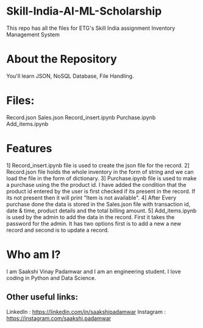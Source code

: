 # Skill-India-AI-ML-Scholarship
This repo has all the files for ETG's Skill India assignment Inventory Management System

# About the Repository
You'll learn JSON, NoSQL Database, File Handling.

# Files:
Record.json
Sales.json
Record_insert.ipynb
Purchase.ipynb
Add_items.ipynb

# Features
1] Record_insert.ipynb file is used to create the json file for the record.
2] Record.json file holds the whole inventory in the form of string and we can load the file in the form of dictionary.
3] Purchase.ipynb file is used to make a purchase using the the product id. I have added the condition that the product id entered by the user is first checked if its present in the record. If its not present then it will print "Item is not available".
4] After Every purchase done the data is stored in the Sales.json file with transaction id, date & time, product details and the total billing amount.
5] Add_items.ipynb is used by the admin to add the data in the record. First it takes the password for the admin. It has two options first is to add a new a new record and second is to update a record.

# Who am I?
I am Saakshi Vinay Padamwar and I am an engineering student. I love coding in Python and Data Science. 

## Other useful links:
LinkedIn : https://linkedin.com/in/saakshipadamwar
Instagram : https://instagram.com/saakshi.padamwar



